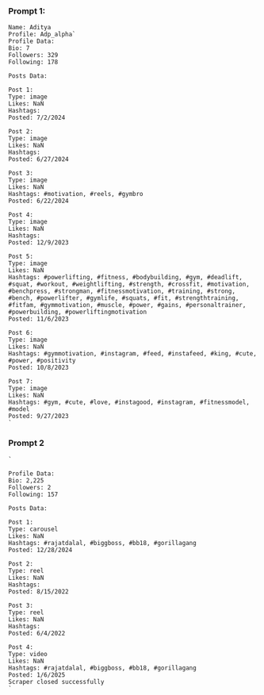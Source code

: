 ### Prompt 1:

    
    Name: Aditya
    Profile: Adp_alpha`
    Profile Data:
    Bio: 7
    Followers: 329
    Following: 178

    Posts Data:

    Post 1:
    Type: image
    Likes: NaN
    Hashtags:
    Posted: 7/2/2024

    Post 2:
    Type: image
    Likes: NaN
    Hashtags:
    Posted: 6/27/2024

    Post 3:
    Type: image
    Likes: NaN
    Hashtags: #motivation, #reels, #gymbro
    Posted: 6/22/2024

    Post 4:
    Type: image
    Likes: NaN
    Hashtags:
    Posted: 12/9/2023

    Post 5:
    Type: image
    Likes: NaN
    Hashtags: #powerlifting, #fitness, #bodybuilding, #gym, #deadlift, #squat, #workout, #weightlifting, #strength, #crossfit, #motivation, #benchpress, #strongman, #fitnessmotivation, #training, #strong, #bench, #powerlifter, #gymlife, #squats, #fit, #strengthtraining, #fitfam, #gymmotivation, #muscle, #power, #gains, #personaltrainer, #powerbuilding, #powerliftingmotivation
    Posted: 11/6/2023

    Post 6:
    Type: image
    Likes: NaN
    Hashtags: #gymmotivation, #instagram, #feed, #instafeed, #king, #cute, #power, #positivity
    Posted: 10/8/2023

    Post 7:
    Type: image
    Likes: NaN
    Hashtags: #gym, #cute, #love, #instagood, #instagram, #fitnessmodel, #model
    Posted: 9/27/2023
    `
### Prompt 2
    `
   
    Profile Data:
    Bio: 2,225
    Followers: 2
    Following: 157

    Posts Data:
    
    Post 1:
    Type: carousel
    Likes: NaN
    Hashtags: #rajatdalal, #biggboss, #bb18, #gorillagang
    Posted: 12/28/2024
    
    Post 2:
    Type: reel
    Likes: NaN
    Hashtags: 
    Posted: 8/15/2022
    
    Post 3:
    Type: reel
    Likes: NaN
    Hashtags: 
    Posted: 6/4/2022
    
    Post 4:
    Type: video
    Likes: NaN
    Hashtags: #rajatdalal, #biggboss, #bb18, #gorillagang
    Posted: 1/6/2025
    Scraper closed successfully
    `

